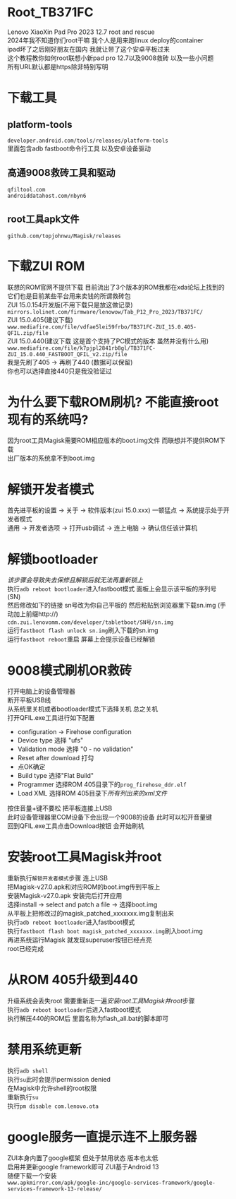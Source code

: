 # Root_TB371FC
Lenovo XiaoXin Pad Pro 2023 12.7 root and rescue<br>
2024年我不知道你们root干嘛 我个人是用来跑linux deploy的container<br>
ipad坏了之后刚好朋友在国内 我就让带了这个安卓平板过来<br>
这个教程教你如何root联想小新pad pro 12.7以及9008救砖 以及一些小问题<br>
所有URL默认都是https除非特别写明

# 下载工具
## platform-tools
`developer.android.com/tools/releases/platform-tools`<br>
里面包含adb fastboot命令行工具 以及安卓设备驱动

## 高通9008救砖工具和驱动
`qfiltool.com`<br>
`androiddatahost.com/nbyn6`

## root工具apk文件
`github.com/topjohnwu/Magisk/releases`

# 下载ZUI ROM
联想的ROM官网不提供下载 目前流出了3个版本的ROM我都在xda论坛上找到的<br>
它们也是目前某些平台用来卖钱的所谓救砖包<br>
ZUI 15.0.154开发版(不用下载只是放这做记录)<br>
`mirrors.lolinet.com/firmware/lenowow/Tab_P12_Pro_2023/TB371FC/`<br>
ZUI 15.0.405(建议下载)<br>
`www.mediafire.com/file/vdfae5lei59frbo/TB371FC-ZUI_15.0.405-QFIL.zip/file`<br>
ZUI 15.0.440(建议下载 这是首个支持了PC模式的版本 虽然并没有什么用)<br>
`www.mediafire.com/file/k7pjpl2841rb8gl/TB371FC-ZUI_15.0.440_FASTBOOT_QFIL_v2.zip/file`<br>
我是先刷了405 -> 再刷了440 (数据可以保留)<br>
你也可以选择直接440只是我没验证过<br>

# 为什么要下载ROM刷机? 不能直接root现有的系统吗?
因为root工具Magisk需要ROM相应版本的boot.img文件 而联想并不提供ROM下载<br>
出厂版本的系统拿不到boot.img

# 解锁开发者模式
首先进平板的设置 -> 关于 -> 软件版本(zui 15.0.xxx) 一顿猛点 -> 系统提示处于开发者模式<br>
通用 -> 开发者选项 -> 打开usb调试 -> 连上电脑 -> 确认信任该计算机

# 解锁bootloader
*该步骤会导致失去保修且解锁后就无法再重新锁上*<br>
执行`adb reboot bootloader`进入fastboot模式 面板上会显示该平板的序列号(SN)<br>
然后修改如下的链接 sn号改为你自己平板的 然后粘贴到浏览器里下载sn.img (手动加上前缀http://)<br>
`cdn.zui.lenovomm.com/developer/tabletboot/SN号/sn.img`<br>
运行`fastboot flash unlock sn.img`刷入下载的sn.img<br>
运行`fastboot reboot`重启 屏幕上会提示设备已经解锁

# 9008模式刷机OR救砖
打开电脑上的设备管理器<br>
断开平板USB线<br>
从系统里关机或者bootloader模式下选择关机 总之关机<br>
打开QFIL.exe工具进行如下配置<br>
 - configuration -> Firehose configuration<br>
  - Device type 选择 "ufs"<br>
  - Validation mode 选择 "0 - no validation"<br>
  - Reset after download 打勾<br>
  - 点OK确定<br>
 - Build type 选择"Flat Build"<br>
 - Programmer 选择ROM 405目录下的`prog_firehose_ddr.elf`<br>
 - Load XML 选择ROM 405目录下*所有列出来的xml文件*<br>

按住音量+键不要松 把平板连接上USB<br>
此时设备管理器里COM设备下会出现一个9008的设备 此时可以松开音量键<br>
回到QFIL.exe工具点击Download按钮 会开始刷机

# 安装root工具Magisk并root
重新执行`解锁开发者模式`步骤 连上USB<br>
把Magisk-v27.0.apk和对应ROM的boot.img传到平板上<br>
安装Magisk-v27.0.apk 安装完后打开应用<br>
选择install -> select and patch a file -> 选择boot.img<br>
从平板上把修改过的magisk_patched_xxxxxxx.img复制出来<br>
执行`adb reboot bootloader`进入fastboot模式<br>
执行`fastboot flash boot magisk_patched_xxxxxxx.img`刷入boot.img<br>
再进系统运行Magisk 就发现superuser按钮已经点亮<br>
root已经完成

# 从ROM 405升级到440
升级系统会丢失root 需要重新走一遍*安装root工具Magisk并root*步骤<br>
执行`adb reboot bootloader`后进入fastboot模式<br>
执行解压440的ROM后 里面名称为flash_all.bat的脚本即可

# 禁用系统更新
执行`adb shell`<br>
执行`su`此时会提示permission denied<br>
在Magisk中允许shell的root权限<br>
重新执行`su`<br>
执行`pm disable com.lenovo.ota`

# google服务一直提示连不上服务器
ZUI本身内置了google框架 但处于禁用状态 版本也太低<br>
启用并更新google framework即可 ZUI基于Android 13<br>
随便下载一个安装<br>
`www.apkmirror.com/apk/google-inc/google-services-framework/google-services-framework-13-release/`
